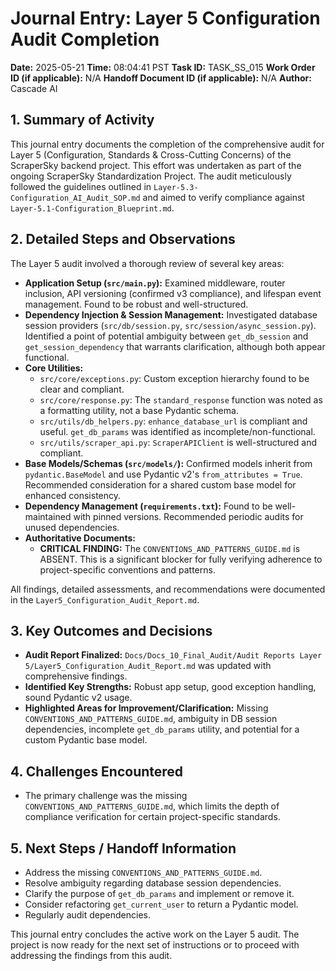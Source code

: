 # Journal Entry: Layer 5 Configuration Audit Completion

**Date:** 2025-05-21
**Time:** 08:04:41 PST
**Task ID:** TASK_SS_015
**Work Order ID (if applicable):** N/A
**Handoff Document ID (if applicable):** N/A
**Author:** Cascade AI

## 1. Summary of Activity

This journal entry documents the completion of the comprehensive audit for Layer 5 (Configuration, Standards & Cross-Cutting Concerns) of the ScraperSky backend project. This effort was undertaken as part of the ongoing ScraperSky Standardization Project. The audit meticulously followed the guidelines outlined in `Layer-5.3-Configuration_AI_Audit_SOP.md` and aimed to verify compliance against `Layer-5.1-Configuration_Blueprint.md`.

## 2. Detailed Steps and Observations

The Layer 5 audit involved a thorough review of several key areas:

*   **Application Setup (`src/main.py`):** Examined middleware, router inclusion, API versioning (confirmed v3 compliance), and lifespan event management. Found to be robust and well-structured.
*   **Dependency Injection & Session Management:** Investigated database session providers (`src/db/session.py`, `src/session/async_session.py`). Identified a point of potential ambiguity between `get_db_session` and `get_session_dependency` that warrants clarification, although both appear functional.
*   **Core Utilities:**
    *   `src/core/exceptions.py`: Custom exception hierarchy found to be clear and compliant.
    *   `src/core/response.py`: The `standard_response` function was noted as a formatting utility, not a base Pydantic schema.
    *   `src/utils/db_helpers.py`: `enhance_database_url` is compliant and useful. `get_db_params` was identified as incomplete/non-functional.
    *   `src/utils/scraper_api.py`: `ScraperAPIClient` is well-structured and compliant.
*   **Base Models/Schemas (`src/models/`):** Confirmed models inherit from `pydantic.BaseModel` and use Pydantic v2's `from_attributes = True`. Recommended consideration for a shared custom base model for enhanced consistency.
*   **Dependency Management (`requirements.txt`):** Found to be well-maintained with pinned versions. Recommended periodic audits for unused dependencies.
*   **Authoritative Documents:**
    *   **CRITICAL FINDING:** The `CONVENTIONS_AND_PATTERNS_GUIDE.md` is ABSENT. This is a significant blocker for fully verifying adherence to project-specific conventions and patterns.

All findings, detailed assessments, and recommendations were documented in the `Layer5_Configuration_Audit_Report.md`.

## 3. Key Outcomes and Decisions

*   **Audit Report Finalized:** `Docs/Docs_10_Final_Audit/Audit Reports Layer 5/Layer5_Configuration_Audit_Report.md` was updated with comprehensive findings.
*   **Identified Key Strengths:** Robust app setup, good exception handling, sound Pydantic v2 usage.
*   **Highlighted Areas for Improvement/Clarification:** Missing `CONVENTIONS_AND_PATTERNS_GUIDE.md`, ambiguity in DB session dependencies, incomplete `get_db_params` utility, and potential for a custom Pydantic base model.

## 4. Challenges Encountered

*   The primary challenge was the missing `CONVENTIONS_AND_PATTERNS_GUIDE.md`, which limits the depth of compliance verification for certain project-specific standards.

## 5. Next Steps / Handoff Information

*   Address the missing `CONVENTIONS_AND_PATTERNS_GUIDE.md`.
*   Resolve ambiguity regarding database session dependencies.
*   Clarify the purpose of `get_db_params` and implement or remove it.
*   Consider refactoring `get_current_user` to return a Pydantic model.
*   Regularly audit dependencies.

This journal entry concludes the active work on the Layer 5 audit. The project is now ready for the next set of instructions or to proceed with addressing the findings from this audit.
